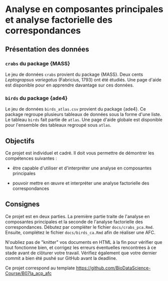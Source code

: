 # Analyse en composantes principales et analyse factorielle des correspondances

## Présentation des données

### `crabs` du package {MASS}

Le jeu de données `crabs` provient du package {MASS}. Deux cents *Leptograpsus variegatus* (Fabricius, 1793) ont été étudiés. Une page d'aide est disponible pour en apprendre davantage sur ces données.

### `birds` du package {ade4}

Le jeu de données `birds_atlas.csv` provient du package {ade4}. Ce package regroupe plusieurs tableaux de données sous la forme d'une liste. Le tableau `birds` fait partie de `atlas`. Une page d'aide globale est disponible pour l'ensemble des tableaux regroupé sous `atlas`.

## Objectifs

Ce projet est individuel et cadré. Il doit vous permettre de démontrer les compétences suivantes :

-   être capable d'utiliser et d'interpréter une analyse en composantes principales

-   pouvoir mettre en œuvre et interpréter une analyse factorielle des correspondances

## Consignes

Ce projet est en deux parties. La première partie traite de l'analyse en composantes principales et la seconde de l'analyse factorielle des correspondances. Débutez par compléter le fichier `docs/crabs_pca.Rmd`. Ensuite, complétez le fichier `docs/birds_ca.Rmd` afin de réaliser une AFC.

N'oubliez pas de "knitter" vos documents en HTML à la fin pour vérifier que tout fonctionne bien, et corrigez les erreurs éventuelles rencontrées à ce stade avant de clôturer votre travail. Vérifiez également que votre dernier commit a bien été pushé sur GitHub avant la deadline.

Ce projet correspond au template <https://github.com/BioDataScience-Course/B07Ia_acp_afc>
